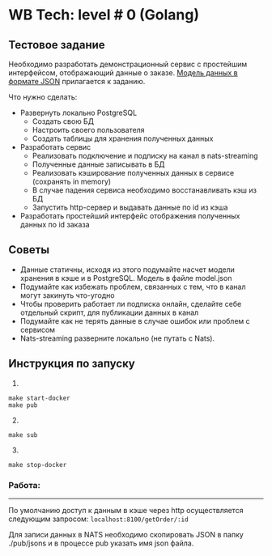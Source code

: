 # WB Tech: level # 0 (Golang)	

## Тестовое задание

Необходимо разработать демонстрационный сервис с простейшим интерфейсом, отображающий данные о заказе. [Модель данных в формате JSON](/wildberries_l0/model.json) прилагается к заданию.

Что нужно сделать:

* Развернуть локально PostgreSQL
  + Создать свою БД
  + Настроить своего пользователя
  + Создать таблицы для хранения полученных данных
* Разработать сервис
  + Реализовать подключение и подписку на канал в nats-streaming
  + Полученные данные записывать в БД
  + Реализовать кэширование полученных данных в сервисе (сохранять in memory)
  + В случае падения сервиса необходимо восстанавливать кэш из БД
  + Запустить http-сервер и выдавать данные по id из кэша
* Разработать простейший интерфейс отображения полученных данных по id заказа

## Советы
* Данные статичны, исходя из этого подумайте насчет модели хранения в кэше и в PostgreSQL. Модель в файле model.json
* Подумайте как избежать проблем, связанных с тем, что в канал могут закинуть что-угодно
* Чтобы проверить работает ли подписка онлайн, сделайте себе отдельный скрипт, для публикации данных в канал
* Подумайте как не терять данные в случае ошибок или проблем с сервисом
* Nats-streaming разверните локально (не путать с Nats).

## Инструкция по запуску

1.
```shell
make start-docker
make pub
```
2.
```shell
make sub
```
3.
```shell
make stop-docker
```

### Работа:
___

По умолчанию доступ к данным в кэше через http осуществляется следующим запросом:
`localhost:8100/getOrder/:id`

Для записи данных в NATS необходимо скопировать JSON в папку ./pub/jsons и в процессе pub указать имя json файла.
